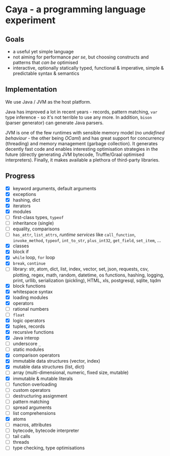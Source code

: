 # Caya - a programming language experiment

## Goals

- a useful yet simple language
- not aiming for performance _per se_, but choosing constructs and patterns that _can be_ optimised
- interactive, optionally statically typed, functional & imperative, simple & predictable syntax & semantics

## Implementation

We use Java / JVM as the host platform.

Java has improved a lot in recent years - records, pattern matching, `var` type inference - so it's not terrible to use any more. In addition, `bison` (parser generator) can generate Java parsers.

JVM is one of the few runtimes with sensible memory model (no _undefined behaviour_ - the other being _OCaml_) and has great support for concurrency (threading) and memory management (garbage collection). It generates decently fast code and enables interesting optimisation strategies in the future (directly generating JVM bytecode, Truffle/Graal optimised interpreters). Finally, it makes available a plethora of third-party libraries.

## Progress

- [x] keyword arguments, default arguments
- [x] exceptions
- [x] hashing, dict
- [x] iterators
- [x] modules
- [ ] first-class types, `typeof`
- [ ] inheritance (single)
- [ ] equality, comparisons
- [ ] `has_attr`, `list_attrs`, _runtime services_ like `call_function`, `invoke_method`, `typeof`, `int_to_str`, `plus_int32`, `get_field`, `set_item`, ...
- [x] classes
- [x] block if
- [x] `while` loop, `for` loop
- [x] `break`, `continue`
- [ ] library: str, atom, dict, list, index, vector, set, json, requests, csv, plotting, regex, math, random, datetime, os functions, hashing, logging, print, urllib, serialization (pickling), HTML, xls, postgresql, sqlite, tqdm
- [x] block functions
- [x] whitespace syntax
- [x] loading modules
- [x] operators
- [ ] rational numbers
- [ ] `float`
- [x] logic operators
- [x] tuples, records
- [x] recursive functions
- [x] Java interop
- [ ] underscore `_`
- [ ] static modules
- [x] comparison operators
- [x] immutable data structures (vector, index)
- [x] mutable data structures (list, dict)
- [ ] array (multi-dimensional, numeric, fixed size, mutable)
- [x] immutable & mutable literals
- [ ] function overloading
- [ ] custom operators
- [ ] destructuring assignment
- [ ] pattern matching
- [ ] spread arguments
- [ ] list comprehensions
- [x] atoms
- [ ] macros, attributes
- [ ] bytecode, bytecode interpreter
- [ ] tail calls
- [ ] threads
- [ ] type checking, type optimisations